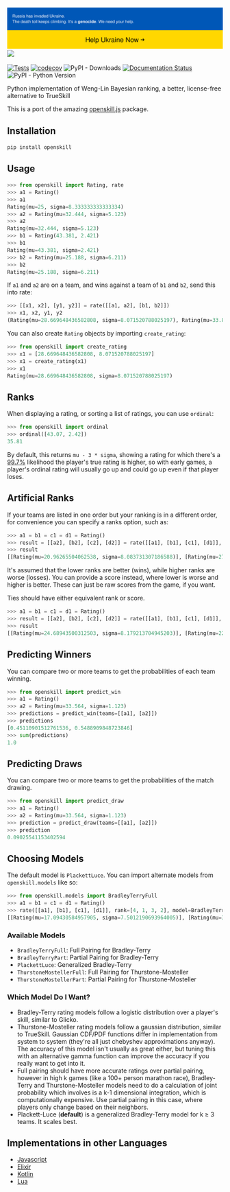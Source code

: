 [![Stand With Ukraine](https://raw.githubusercontent.com/vshymanskyy/StandWithUkraine/main/banner2-direct.svg)](https://vshymanskyy.github.io/StandWithUkraine)
![](https://i.imgur.com/tSTFzZY.gif)


[![Tests](https://github.com/OpenDebates/openskill.py/actions/workflows/main.yml/badge.svg)](https://github.com/OpenDebates/openskill.py/actions/workflows/main.yml) [![codecov](https://codecov.io/gh/OpenDebates/openskill.py/branch/main/graph/badge.svg?token=Ep07QEelsi)](https://codecov.io/gh/OpenDebates/openskill.py) ![PyPI - Downloads](https://img.shields.io/pypi/dm/openskill) [![Documentation Status](https://readthedocs.org/projects/openskillpy/badge/?version=latest)](https://openskillpy.readthedocs.io/en/latest/?badge=latest) ![PyPI - Python Version](https://img.shields.io/pypi/pyversions/openskill)


Python implementation of Weng-Lin Bayesian ranking, a better, license-free alternative to TrueSkill

This is a port of the amazing [openskill.js](https://github.com/philihp/openskill.js) package.

## Installation
```shell
pip install openskill
```

## Usage
```python
>>> from openskill import Rating, rate
>>> a1 = Rating()
>>> a1
Rating(mu=25, sigma=8.333333333333334)
>>> a2 = Rating(mu=32.444, sigma=5.123)
>>> a2
Rating(mu=32.444, sigma=5.123)
>>> b1 = Rating(43.381, 2.421)
>>> b1
Rating(mu=43.381, sigma=2.421)
>>> b2 = Rating(mu=25.188, sigma=6.211)
>>> b2
Rating(mu=25.188, sigma=6.211)
```

If `a1` and `a2` are on a team, and wins against a team of `b1` and `b2`, send this into rate:

```python
>>> [[x1, x2], [y1, y2]] = rate([[a1, a2], [b1, b2]])
>>> x1, x2, y1, y2
(Rating(mu=28.669648436582808, sigma=8.071520788025197), Rating(mu=33.83086971107981, sigma=5.062772998705765), Rating(mu=43.071274808241974, sigma=2.4166900452721256), Rating(mu=23.149503312339064, sigma=6.1378606973362135))
```

You can also create `Rating` objects by importing `create_rating`:

```python
>>> from openskill import create_rating
>>> x1 = [28.669648436582808, 8.071520788025197]
>>> x1 = create_rating(x1)
>>> x1
Rating(mu=28.669648436582808, sigma=8.071520788025197)
```

## Ranks
When displaying a rating, or sorting a list of ratings, you can use `ordinal`:

```python
>>> from openskill import ordinal
>>> ordinal([43.07, 2.42])
35.81
```

By default, this returns `mu - 3 * sigma`, showing a rating for which there's a [99.7%](https://en.wikipedia.org/wiki/68%E2%80%9395%E2%80%9399.7_rule) likelihood the player's true rating is higher, so with early games, a player's ordinal rating will usually go up and could go up even if that player loses.

## Artificial Ranks
If your teams are listed in one order but your ranking is in a different order, for convenience you can specify a ranks option, such as:

```python
>>> a1 = b1 = c1 = d1 = Rating()
>>> result = [[a2], [b2], [c2], [d2]] = rate([[a1], [b1], [c1], [d1]], rank=[4, 1, 3, 2])
>>> result
[[Rating(mu=20.96265504062538, sigma=8.083731307186588)], [Rating(mu=27.795084971874736, sigma=8.263160757613477)], [Rating(mu=24.68943500312503, sigma=8.083731307186588)], [Rating(mu=26.552824984374855, sigma=8.179213704945203)]]
```

It's assumed that the lower ranks are better (wins), while higher ranks are worse (losses). You can provide a score instead, where lower is worse and higher is better. These can just be raw scores from the game, if you want.

Ties should have either equivalent rank or score.

```python
>>> a1 = b1 = c1 = d1 = Rating()
>>> result = [[a2], [b2], [c2], [d2]] = rate([[a1], [b1], [c1], [d1]], score=[37, 19, 37, 42])
>>> result
[[Rating(mu=24.68943500312503, sigma=8.179213704945203)], [Rating(mu=22.826045021875203, sigma=8.179213704945203)], [Rating(mu=24.68943500312503, sigma=8.179213704945203)], [Rating(mu=27.795084971874736, sigma=8.263160757613477)]]
```

## Predicting Winners

You can compare two or more teams to get the probabilities of each team winning.

```python
>>> from openskill import predict_win
>>> a1 = Rating()
>>> a2 = Rating(mu=33.564, sigma=1.123)
>>> predictions = predict_win(teams=[[a1], [a2]])
>>> predictions
[0.45110901512761536, 0.5488909848723846]
>>> sum(predictions)
1.0
```

## Predicting Draws

You can compare two or more teams to get the probabilities of the match drawing.

```python
>>> from openskill import predict_draw
>>> a1 = Rating()
>>> a2 = Rating(mu=33.564, sigma=1.123)
>>> prediction = predict_draw(teams=[[a1], [a2]])
>>> prediction
0.09025541153402594
```

## Choosing Models

The default model is `PlackettLuce`. You can import alternate models from `openskill.models` like so:

```python
>>> from openskill.models import BradleyTerryFull
>>> a1 = b1 = c1 = d1 = Rating()
>>> rate([[a1], [b1], [c1], [d1]], rank=[4, 1, 3, 2], model=BradleyTerryFull)
[[Rating(mu=17.09430584957905, sigma=7.5012190693964005)], [Rating(mu=32.90569415042095, sigma=7.5012190693964005)], [Rating(mu=22.36476861652635, sigma=7.5012190693964005)], [Rating(mu=27.63523138347365, sigma=7.5012190693964005)]]
```

### Available Models
- `BradleyTerryFull`: Full Pairing for Bradley-Terry
- `BradleyTerryPart`: Partial Pairing for Bradley-Terry
- `PlackettLuce`: Generalized Bradley-Terry
- `ThurstoneMostellerFull`: Full Pairing for Thurstone-Mosteller
- `ThurstoneMostellerPart`: Partial Pairing for Thurstone-Mosteller

### Which Model Do I Want?

- Bradley-Terry rating models follow a logistic distribution over a player's skill, similar to Glicko.
- Thurstone-Mosteller rating models follow a gaussian distribution, similar to TrueSkill. Gaussian CDF/PDF functions differ in implementation from system to system (they're all just chebyshev approximations anyway). The accuracy of this model isn't usually as great either, but tuning this with an alternative gamma function can improve the accuracy if you really want to get into it.
- Full pairing should have more accurate ratings over partial pairing, however in high k games (like a 100+ person marathon race), Bradley-Terry and Thurstone-Mosteller models need to do a calculation of joint probability which involves is a k-1 dimensional integration, which is computationally expensive. Use partial pairing in this case, where players only change based on their neighbors.
- Plackett-Luce (**default**) is a generalized Bradley-Terry model for k ≥ 3 teams. It scales best.


## Implementations in other Languages
- [Javascript](https://github.com/philihp/openskill.js)
- [Elixir](https://github.com/philihp/openskill.ex)
- [Kotlin](https://github.com/brezinajn/openskill.kt)
- [Lua](https://github.com/Vaschex/openskill.lua)


